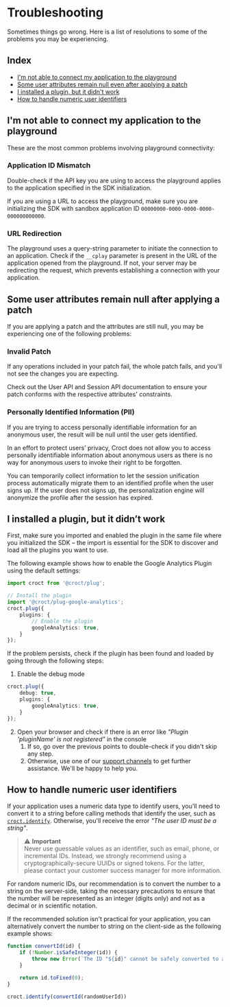 # Troubleshooting

Sometimes things go wrong. Here is a list of resolutions to some of the problems you may be experiencing.

## Index

- [I'm not able to connect my application to the playground](#im-not-able-to-connect-my-application-to-the-playground)
- [Some user attributes remain null even after applying a patch](#some-user-attributes-remain-null-after-applying-a-patch)
- [I installed a plugin, but it didn't work](#i-installed-a-plugin-but-it-didnt-work)
- [How to handle numeric user identifiers](#how-to-handle-numeric-user-identifiers)

## I'm not able to connect my application to the playground

These are the most common problems involving playground connectivity:

### Application ID Mismatch

Double-check if the API key you are using to access the playground applies to the application specified in the SDK initialization.

If you are using a URL to access the playground, make sure you are initializing the SDK with sandbox application ID 
`00000000-0000-0000-0000-000000000000`.

### URL Redirection

The playground uses a query-string parameter to initiate the connection to an application. Check if the 
`__cplay` parameter is present in the URL of the application opened from the playground. If not, your server may be 
redirecting the request, which prevents establishing a connection with your application.

## Some user attributes remain null after applying a patch

If you are applying a patch and the attributes are still null, you may be experiencing one of the following problems:

### Invalid Patch

If any operations included in your patch fail, the whole patch fails, and you'll not see the changes you are expecting.

Check out the User API and Session API documentation to ensure your patch conforms with the respective attributes' constraints.

### Personally Identified Information (PII)

If you are trying to access personally identifiable information for an anonymous user, the result will be null until 
the user gets identified.

In an effort to protect users’ privacy, Croct does not allow you to access personally identifiable information about 
anonymous users as there is no way for anonymous users to invoke their right to be forgotten.

You can temporarily collect information to let the session unification process automatically migrate them to an 
identified profile when the user signs up. If the user does not signs up, the personalization engine will anonymize 
the profile after the session has expired.

## I installed a plugin, but it didn’t work

First, make sure you imported and enabled the plugin in the same file where you initialized the SDK – the import is 
essential for the SDK to discover and load all the plugins you want to use.

The following example shows how to enable the Google Analytics Plugin using the default settings:

```ts
import croct from '@croct/plug';

// Install the plugin
import '@croct/plug-google-analytics';
croct.plug({
    plugins: {
        // Enable the plugin
        googleAnalytics: true,
    }
});
```

If the problem persists, check if the plugin has been found and loaded by going through the following steps:

1. Enable the debug mode
```ts
croct.plug({
    debug: true,
    plugins: {
        googleAnalytics: true,
    }
});
```
2. Open your browser and check if there is an error like _"Plugin 'pluginName' is not registered"_ in the console
   1. If so, go over the previous points to double-check if you didn't skip any step.
   2. Otherwise, use one of our [support channels](https://github.com/croct-tech/plug-js#support) to get further assistance. We'll be happy to help you.

## How to handle numeric user identifiers

If your application uses a numeric data type to identify users, you'll need to convert it to a string before calling 
methods that identify the user, such as [`croct.identify`](plug.md#identify). Otherwise, you'll receive the error 
_"The user ID must be a string"_.

> ⚠️ **Important**  
> Never use guessable values as an identifier, such as email, phone, or incremental IDs. Instead,
> we strongly recommend using a cryptographically-secure UUIDs or signed tokens.
> For the latter, please contact your customer success manager for more information.

For random numeric IDs, our recommendation is to convert the number to a string on the server-side, taking the 
necessary precautions to ensure that the number will be represented as an integer (digits only) and not as a decimal or 
in scientific notation.

If the recommended solution isn't practical for your application, you can alternatively convert the number to string 
on the client-side as the following example shows:

```ts
function convertId(id) {
    if (!Number.isSafeInteger(id)) {
        throw new Error(`The ID "${id}" cannot be safely converted to a string.`)
    }

    return id.toFixed(0);
}

croct.identify(convertId(randomUserId))
```

